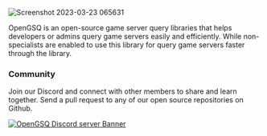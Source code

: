 ![Screenshot 2023-03-23 065631](https://user-images.githubusercontent.com/29337428/227056801-c65fcc64-9719-4719-ba00-76398607d899.jpg)

OpenGSQ is an open-source game server query libraries that helps developers or admins query game servers easily and efficiently.
While non-specialists are enabled to use this library for query game servers faster through the library.

### Community
Join our Discord and connect with other members to share and learn together. Send a pull request to any of our open source repositories on Github.

[![OpenGSQ Discord server Banner](https://discord.com/api/guilds/1088231927179395133/widget.png?style=banner2)](https://discord.gg/9BTG3KE9gC)
